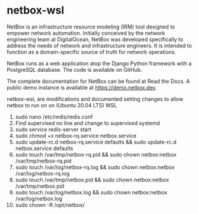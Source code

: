 # netbox-wsl

NetBox is an infrastructure resource modeling (IRM) tool designed to empower network automation. Initially conceived by the network engineering team at DigitalOcean, NetBox was developed specifically to address the needs of network and infrastructure engineers. It is intended to function as a domain-specific source of truth for network operations.

NetBox runs as a web application atop the Django Python framework with a PostgreSQL database. The code is available on GitHub.

The complete documentation for NetBox can be found at Read the Docs. A public demo instance is available at https://demo.netbox.dev.

netbox-wsl, are modifications and documented setting changes to allow netbox to run on on (Ubuntu 20.04 LTS) WSL

1. sudo nano /etc/redis/redis.conf
2. Find supervised no line and change to supervised systemd
3. sudo service redis-server start
4. sudo chmod +x netbox-rq.service netbox.service
5. sudo update-rc.d netbox-rq.service defaults && sudo update-rc.d netbox.service defaults
6. sudo touch /var/tmp/netbox-rq.pid && sudo chown netbox:netbox /var/tmp/netbox-rq.pid
7. sudo touch /var/log/netbox-rq.log && sudo chown netbox:netbox /var/log/netbox-rq.log
8. sudo touch /var/tmp/netbox.pid && sudo chown netbox:netbox /var/tmp/netbox.pid
7. sudo touch /var/log/netbox.log && sudo chown netbox:netbox /var/log/netbox.log
8. sudo chown -R /opt/netbox/
